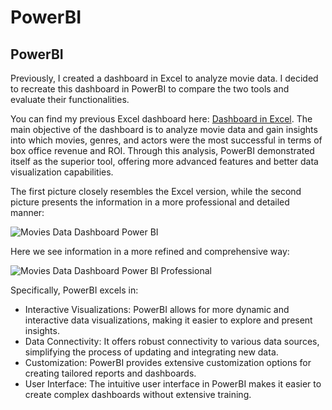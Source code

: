 # PowerBI

## PowerBI
Previously, I created a dashboard in Excel to analyze movie data. I decided to recreate this dashboard in PowerBI to compare the two tools and evaluate their functionalities.

You can find my previous Excel dashboard here:  [Dashboard in Excel](https://github.com/Mary-Pronina/Movies-Data.git). The main objective of the dashboard is to analyze movie data and gain insights 
into which movies, genres, and actors were the most successful in terms of box office revenue and ROI. Through this analysis, PowerBI demonstrated itself as the superior tool, 
offering more advanced features and better data visualization capabilities.

The first picture closely resembles the Excel version, while the second picture presents the information in a more professional and detailed manner:

![Movies Data Dashboard Power BI](https://github.com/user-attachments/assets/cd85523a-6960-4da8-ab26-540fe0df9769)

Here we see information in a more refined and comprehensive way:

![Movies Data Dashboard Power BI Professional](https://github.com/user-attachments/assets/31120d35-45b6-4c8a-8449-476622ad2336)


Specifically, PowerBI excels in:

 - Interactive Visualizations: PowerBI allows for more dynamic and interactive data visualizations, making it easier to explore and present insights.
 - Data Connectivity: It offers robust connectivity to various data sources, simplifying the process of updating and integrating new data.
 - Customization: PowerBI provides extensive customization options for creating tailored reports and dashboards.
 - User Interface: The intuitive user interface in PowerBI makes it easier to create complex dashboards without extensive training.

